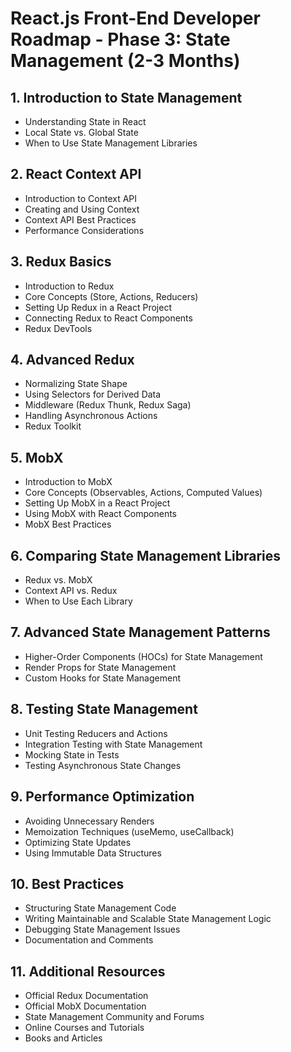 # React.js Front-End Developer Roadmap - Phase 3: State Management (2-3 Months)

## 1. Introduction to State Management
- Understanding State in React
- Local State vs. Global State
- When to Use State Management Libraries

## 2. React Context API
- Introduction to Context API
- Creating and Using Context
- Context API Best Practices
- Performance Considerations

## 3. Redux Basics
- Introduction to Redux
- Core Concepts (Store, Actions, Reducers)
- Setting Up Redux in a React Project
- Connecting Redux to React Components
- Redux DevTools

## 4. Advanced Redux
- Normalizing State Shape
- Using Selectors for Derived Data
- Middleware (Redux Thunk, Redux Saga)
- Handling Asynchronous Actions
- Redux Toolkit

## 5. MobX
- Introduction to MobX
- Core Concepts (Observables, Actions, Computed Values)
- Setting Up MobX in a React Project
- Using MobX with React Components
- MobX Best Practices

## 6. Comparing State Management Libraries
- Redux vs. MobX
- Context API vs. Redux
- When to Use Each Library

## 7. Advanced State Management Patterns
- Higher-Order Components (HOCs) for State Management
- Render Props for State Management
- Custom Hooks for State Management

## 8. Testing State Management
- Unit Testing Reducers and Actions
- Integration Testing with State Management
- Mocking State in Tests
- Testing Asynchronous State Changes

## 9. Performance Optimization
- Avoiding Unnecessary Renders
- Memoization Techniques (useMemo, useCallback)
- Optimizing State Updates
- Using Immutable Data Structures

## 10. Best Practices
- Structuring State Management Code
- Writing Maintainable and Scalable State Management Logic
- Debugging State Management Issues
- Documentation and Comments

## 11. Additional Resources
- Official Redux Documentation
- Official MobX Documentation
- State Management Community and Forums
- Online Courses and Tutorials
- Books and Articles
